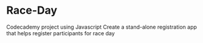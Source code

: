 # Race-Day
Codecademy project using Javascript
Create a stand-alone registration app that helps register participants for race day
